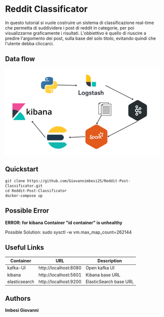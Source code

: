 # Reddit Classificator

In questo tutorial si vuole costruire un sistema di classificazione real-time che permetta di suddividere i post di reddit in categorie, per poi visualizzarne graficamente i risultati. L'obbiettivo è quello di riuscire a predire l'argomento dei post, sulla base del solo titolo, evitando quindi che l'utente debba cliccarci.

## Data flow

![Screenshot](book/images/dataFlow.png)


## Quickstart

```
git clone https://github.com/Giovannimbesi25/Reddit-Post-Classificator.git
cd Reddit-Post-Classificator
docker-compose up

```
## Possible Error
**ERROR: for kibana  Container "id container" is unhealthy** 

Possible Solution: sudo sysctl -w vm.max_map_count=262144

## Useful Links

| Container  | URL |Description|
| ------------- | ------------- | ------- |
|  kafka-UI  |  http://localhost:8080  |    Open kafka UI |
| kibana  | http://localhost:5601  |    Kibana base URL |
| elasticsearch  | http://localhost:9200 |    ElasticSearch base URL |

## Authors
**Imbesi Giovanni**

